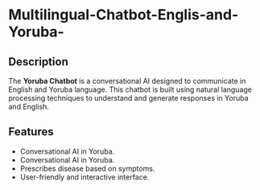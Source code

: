# Multilingual-Chatbot-Englis-and-Yoruba-

## Description
The **Yoruba Chatbot** is a conversational AI designed to communicate in English and Yoruba language. This chatbot is built using natural language processing techniques to understand and generate responses in Yoruba and English.

## Features
- Conversational AI in Yoruba.
- Conversational AI in Yoruba.
- Prescribes disease based on symptoms.
- User-friendly and interactive interface.

